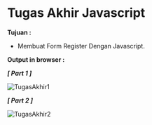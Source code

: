 # Tugas Akhir Javascript

<b>Tujuan : </b>
<ul>
  <li>Membuat Form Register Dengan Javascript.</li>
</ul>

<b>Output in browser : </b>

<b><i>[ Part 1 ]</i></b>

![TugasAkhir1](https://user-images.githubusercontent.com/92837751/184507617-34aa1af8-fd55-45a8-81c1-a3da9bf93d4e.jpg)

<b><i>[ Part 2 ]</i></b>

![TugasAkhir2](https://user-images.githubusercontent.com/92837751/184507618-0afaf93c-817f-4203-a9a4-3dafb5bdd708.jpg)
